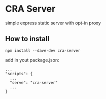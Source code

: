 # CRA Server

simple express static server with opt-in proxy

## How to install

```
npm install --dave-dev cra-server
```

add in yout package.json:

```
...
"scripts": {
  ...
  "serve": "cra-server"
  ...
}
```